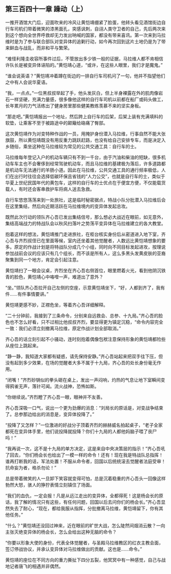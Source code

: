 ## 第三百四十一章 躁动（上）
一推开酒馆大门后，迎面吹来的冷风让黄恺靖绷紧了脸蛋，他转头看见酒馆街边自行车司机们带着微笑的漆黑面孔，突感讽刺，自诩人类守卫者的自己，先后两次来到这个想向全世界呼救却无力发出呐喊的国家，都没有带来喜讯。第一次来到马拉维时是为了参与联合部队对变异体的追剿行动，如今再次回到这片土地仍是为了带来鲜血与战乱，而非和平与繁荣。

“难怪利隆圭收容所事件过后，不管放出多少铁一般的证据，马拉维人都不肯相信许队长是被变异体诬陷的。”黄恺靖心道，“或许，在这些人眼里，我们才是魔鬼。”

“谁会说英语？”黄恺靖冲着蹲在街边的一排自行车司机问了一句，他并不指望他们之中有人会说华夏语。

“我，一点点。”一位黑叔叔举起了手，他头发灰白，但上半身裸露在外的肌肉像岩石一样坚硬，充满力量感，很多像他这样的自行车司机以前都在船厂或码头做工，长年累月的力气活练出了健身房里那些健美教练羡慕不来的坚实身板。

“那走吧。”黄恺靖报出一个地址，然后跨上自行车的后架，后架上装有充满填料的软垫，让乘客不至于被路途中的颠簸给硌痛了臀部。

这次黄恺靖作为对变特种作战的一员，用掩护身份潜入马拉维，行事自然不能大张旗鼓，所以黄恺靖既没有用反重力跳跃赶路，也没有给自己安排专车，而是决定入乡随俗，乘坐这种在马拉维较为常见的公共交通工具：自行车的士。

马拉维每年登记入户的机动车辆只有不到一千台，由于汽油和柴油的短缺，很多机动车车主也不会奢侈到经常驾驶机动车，而且马拉维的基建极为落后，许多道路都是机动车无法通行的羊肠小道。因此在马拉维，公共交通工具的通行频率极低，人们在出行时往往会选择低碳环保且省钱的“人力公交”，也就是自行车的士，类似于华夏上世纪民国年代的黄包车，这样的自行车的士优点在于便宜方便，不仅能载货载人，有时还会客串救护车将病人送去急救。

自行车悠悠荡荡来到一处旅社，这是临时秘密据点，特战小队分批潜入马拉维后会在这里集结，然后向近期活跃在马拉维境内的变异体发起总攻。

既然此次行动的领队齐心吾已发出集结信号，那么想必大战近在眼前，如无意外，集结高端战力的特战队会以秋风扫落叶之势荡平变异体在马拉维建立的各大教堂。

抱着这样的想法，黄恺靖推门走进旅社，在柜台核实身份后从密道进入地下室，齐心吾与齐烈叔侄已在里面等候，室内还坐着其他觉醒者，人数远比黄恺靖想象的要多。原定的作战计划是将特战队分成几个小组，同时向不同目标发起进攻，按理说参加战前会议的应该只有几个组长，而不该是所有人，这么多黑头发黄皮肤的亚裔聚集到同一个地方，肯定会引起注意。

黄恺靖扫了一眼会议桌，齐烈坐在齐心吾右侧首位，眼里燃着火光，看到他阴沉铁青的脸色，黄恺靖心中咯噔一声，难道出了意外？

“坐。”领队齐心吾拉开自己左侧的空座，示意黄恺靖坐下，“好，人都到齐了，我有件……有件事情要讲。”

黄恺靖更感不妙，正襟危坐，等着齐心吾详细解释。

“二十分钟前，我接到了三条命令，分别来自远救会、总参、十九局。”齐心吾的脸色也不怎么好看，只不过相比他叔叔齐烈，要显得更为镇定沉稳，“命令内容完全一致：我们必须立刻撤离马拉维，原定作战计划全部取消。”

齐心吾的话立刻引起不小骚动，连时刻抱着偶像包袱注意保持形象的黄恺靖都险些从座位上跳起来。

“静一静，我知道大家都有疑惑，请先保持安静。”齐心吾站起来把双手往下压，但没有起到多少效果，在场的觉醒者大多不属于十九局，齐心吾的处长身份毫无作用。

“闭嘴！”齐烈砂锅似的拳头砸在桌上，发出一声闷响，灼热的气息让地下室瞬间变得鸦雀无声，落针可闻。流火战神，恐怖如斯。

“你继续说。”齐烈瞪了齐心吾一眼，眼神并不友善。

齐心吾深吸一口气，说出一个更为劲爆的消息：“刘局长的原话是，对变战争结束了。总参那边给出的消息是，变异体投降了。”

“投降了又怎样？”一位激进的好战分子顶着齐烈的赫赫威名拍起桌子，“老子全家都死在变异体手里，他们说投降就投降？你们十九局的人都他妈脑子喂了丧尸吗！”

“我再说一次，这不是十九局的单方决定，这是来自中央决策层的指示！”齐心吾吼了回去，“你们杨会长也给出了一模一样的命令！还有！现在我是特战队总指挥！谁再打断我的话，军法处置！不服从命令者，回国以后统统滚去觉醒者法庭受审！抗命妄为者，格杀勿论！”

总是带着微笑的人一旦卸下笑容就变得可怕，总是沉着稳重的齐心吾头一回像这样勃然大怒，骇人的狰狞表情立刻镇住了场面。

“我们的血仇，一定会报！凡是从远江走出的变异体，全都得死！这是杨会长的原话，我了解的情况只有这些，有任何问题，回国以后去问你们的杨会长。”齐心吾显然失去了耐心，“现在，都给我服从指挥，分批撤离马拉维，黄恺靖留下，你有其他任务。”

“什么？”黄恺靖还没回过神来，近在眼前的旷世大战，怎么陡然间烟消云散？一向主张灭绝变异体的杨会长，怎么会给出这种无脑的命令？

“你要以形象大使的身份，代表全体觉醒者，与圣殿马拉维教区的红衣主教会面，签订停战协议，并承认变异体对马拉维做出的贡献。这也是……命令。”

黄恺靖的座位在不同方向的重力撕扯下四分五裂，他冥冥中有一种感觉，自己与战地记者唐飞的相遇并非偶然。

